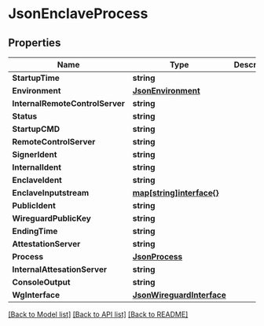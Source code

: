 # JsonEnclaveProcess

## Properties

Name | Type | Description | Notes
------------ | ------------- | ------------- | -------------
**StartupTime** | **string** |  | [optional] 
**Environment** | [**JsonEnvironment**](json_Environment.md) |  | [optional] 
**InternalRemoteControlServer** | **string** |  | [optional] 
**Status** | **string** |  | [optional] 
**StartupCMD** | **string** |  | [optional] 
**RemoteControlServer** | **string** |  | [optional] 
**SignerIdent** | **string** |  | [optional] 
**InternalIdent** | **string** |  | [optional] 
**EnclaveIdent** | **string** |  | [optional] 
**EnclaveInputstream** | [**map[string]interface{}**](.md) |  | [optional] 
**PublicIdent** | **string** |  | [optional] 
**WireguardPublicKey** | **string** |  | [optional] 
**EndingTime** | **string** |  | [optional] 
**AttestationServer** | **string** |  | [optional] 
**Process** | [**JsonProcess**](json_Process.md) |  | [optional] 
**InternalAttesationServer** | **string** |  | [optional] 
**ConsoleOutput** | **string** |  | [optional] 
**WgInterface** | [**JsonWireguardInterface**](json_WireguardInterface.md) |  | [optional] 

[[Back to Model list]](../README.md#documentation-for-models) [[Back to API list]](../README.md#documentation-for-api-endpoints) [[Back to README]](../README.md)


